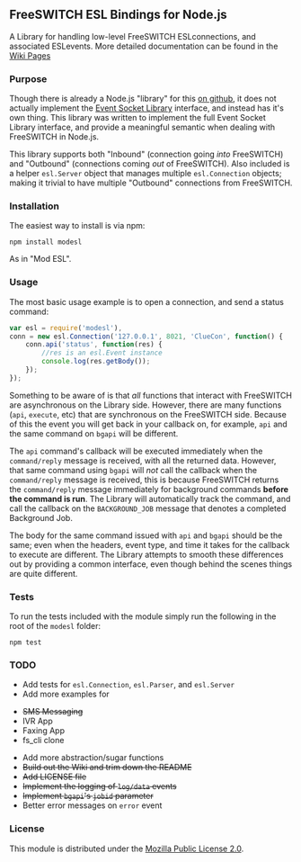 ## FreeSWITCH ESL Bindings for Node.js

A Library for handling low-level FreeSWITCH ESLconnections, and associated ESLevents.
More detailed documentation can be found in the [Wiki Pages](https://github.com/englercj/node-esl/wiki)

### Purpose

Though there is already a Node.js "library" for this [on github](https://github.com/shimaore/esl),
it does not actually implement the [Event Socket Library](http://wiki.freeswitch.org/wiki/Event_Socket_Library)
interface, and instead has it's own thing. This library was written to implement the full Event
Socket Library interface, and provide a meaningful semantic when dealing with FreeSWITCH in Node.js.

This library supports both "Inbound" (connection going _into_ FreeSWITCH) and "Outbound" (connections
coming _out_ of FreeSWITCH). Also included is a helper `esl.Server` object that manages multiple
`esl.Connection` objects; making it trivial to have multiple "Outbound" connections from FreeSWITCH.

### Installation

The easiest way to install is via npm:

```shell
npm install modesl
```

As in "Mod ESL".

### Usage

The most basic usage example is to open a connection, and send a status command:

```javascript
var esl = require('modesl'),
conn = new esl.Connection('127.0.0.1', 8021, 'ClueCon', function() {
    conn.api('status', function(res) {
        //res is an esl.Event instance
        console.log(res.getBody());
    });
});
```

Something to be aware of is that _all_ functions that interact with FreeSWITCH are asynchronous on the Library side.
However, there are many functions (`api`, `execute`, etc) that are synchronous on the FreeSWITCH side. Because of this
the event you will get back in your callback on, for example, `api` and the same command on `bgapi` will be different.

The `api` command's callback will be executed immediately when the `command/reply` message is received, with all the
returned data. However, that same command using `bgapi` will _not_ call the callback when the `command/reply` message
is received, this is because FreeSWITCH returns the `command/reply` message immediately for background commands __before
the command is run__. The Library will automatically track the command, and call the callback on the `BACKGROUND_JOB`
message that denotes a completed Background Job.

The body for the same command issued with `api` and `bgapi` should be the same; even when the headers, event type, and
time it takes for the callback to execute are different. The Library attempts to smooth these differences out by providing
a common interface, even though behind the scenes things are quite different.

### Tests

To run the tests included with the module simply run the following in the root of the `modesl` folder:

```shell
npm test
```

### TODO

 - Add tests for `esl.Connection`, `esl.Parser`, and `esl.Server`
 - Add more examples for
  * ~~SMS Messaging~~
  * IVR App
  * Faxing App
  * fs_cli clone
 - Add more abstraction/sugar functions
 - ~~Build out the Wiki and trim down the README~~
 - ~~Add LICENSE file~~
 - ~~Implement the logging of `log/data` events~~
 - ~~Implement `bgapi`'s `jobid` parameter~~
 - Better error messages on `error` event

### License

This module is distributed under the [Mozilla Public License 2.0](http://www.mozilla.org/MPL/2.0/).